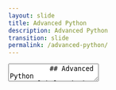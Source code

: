 ```yaml
---
layout: slide
title: Advanced Python
description: Advanced Python
transition: slide
permalink: /advanced-python/
---
```

<section data-markdown>
    <textarea data-template>
          ## Advanced Python
##### Global Code | 2024
![Advanced Python](../assets/img/python-360x361.png)

---
## Pip
Package manager for Python
* `pip install beautifulsoup4`
* type `pip`

Note:

A lot less material here, really we're just rounding off the topic. 

Here, the point isn't to talk about beautifulsoup, rather it's that Python comes with a rich ecosystem of open-source packages you can use in your code.

It's a good opportunity to talk about modularisation of code - functions, classes & modules in Python, and how we can expose our own functionality through these mechanisms.

+++
## Pip
* `pip show --files beautifulsoup4`
```python
from bs4 import BeautifulSoup
```
* `pip uninstall beautifulsoup4`

+++
## Pip
RTFM: https://pip.pypa.io/

---
## Map
Applies a function to a list, element by element
```python
names = ["sam", "john", "james"]
map(len, names)
```

Note:

Feel free to extend this with discussions of:
* Big-O for time and space complexity
* The dict-ness of all python objects exposed via _.__dict__()

+++
## Map
Keep going:
```python
def sqr(x): return x ** 2
map(sqr, map(len,names))
```

---
## Filter
Remove items from a list
```python
def too_old(x): return x > 30
ages = [22, 25, 29, 34, 56, 24, 12]
filter(too_old, ages)
```

---
## Lambda
A function without a name
```python
items = [1, 2, 3, 4, 5]
squares = map((lambda x: x ** 2), items)
```

+++
## Lambda
* used *loads*
* *pythonic*

Note:
What does "pythonic" mean - all programming languages expose the same fundamentals, but what makes one different from the other? Syntax & semantics, sure, but developers also like to build concensus around conventions. 

---
## Let's do it!
![Hack](../assets/img/hack-600.png)
    </textarea>
 </section>
